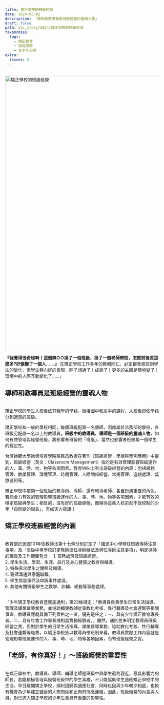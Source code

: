 ```yaml
---
title: 矯正學校的班級經營
date: 2024-03-02
description: 「導師和教導員是班級經營的靈魂人物」
draft: false
path: pic_story/2024/矯正學校的班級經營
taxonomies:
  tags: 
    - 矯正教育
    - 弱勢族群
    - 青少年心理
extra:
  issues: 5
---
```

<br>
<a href="https://gs-foto.s3.ap-southeast-2.amazonaws.com/upload/%E7%9F%AF%E6%AD%A3%E5%AD%B8%E6%A0%A1%E7%9A%84%E7%8F%AD%E7%B4%9A%E7%B6%93%E7%87%9F.jpg" data-fancybox data-caption="矯正學校的班級經營">
  <img src="https://gs-foto.s3.ap-southeast-2.amazonaws.com/upload/%E7%9F%AF%E6%AD%A3%E5%AD%B8%E6%A0%A1%E7%9A%84%E7%8F%AD%E7%B4%9A%E7%B6%93%E7%87%9F.jpg" width="900" alt="矯正學校的班級經營" />
</a>
<br>

**『我覺得很奇怪啊！這個陳○○換了一個班級，換了一個老師帶班，怎麼前後差這麼多?好像變了一個人……』** 在矯正學校工作多年的教輔同仁，必定都會感受到學生的變化，但學生轉向好的表現，除了想通了！成熟了！更多的主因是環境變了！環境中的人際互動變化了……」
<br>

## **導師和教導員是班級經營的靈魂人物**

<br>
矯正學校的學生入校後依其輟學的學藉，銜接國中和高中的課程，入校後即依學藉分到適當的班級。

矯正學校和一般的學校相同，每個班級配置一名導師，因隸屬於法務部的學校，各班級另配置一名以上的教導員。**班級中的教導員、導師是一個班級的靈魂人物**，如何有效管理與經營班級，將影響者班級的「班風」，當然也影響者班級每一個學生的穩定性。

台灣師範大學師資培育學院張民杰教授在著作《班級經營：學說與案例應用》中提到，班級經營（英文：Classroom Management）指的是有效管理影響班級運作的人、事、時、地、物等各項因素。教育Ｗiki上列出班級經營的內涵：包括級務管理、教學管理、環境管理、時間管理、人際關係經營、常規管理、違規處理、獎懲運用等。

矯正學校中帶領一個班級的教導員、導師，還有輔導老師，各自扮演重要的角色，若能合力有效的管理影響班級運作的人、事、時、地、物等各項因素，才能有效的穩定班級與學生；相反的，沒有好的班級經營，而期待這些入校前就不受控制的少年「自然變的很乖」，有如天方夜譚！

## **矯正學校班級經營的內涵**
<br>
教育部於民國101年依教師法第十七條分別訂定了「國民中小學聘任班級導師注意事項」及「高級中等學校訂定教師擔任導師辦法及聘任導師注意事項」，明定導師的職責及工作範圍包含：
1.	班務處理及班級經營。<br>
2.	學生生活、學習、生涯、品行及身心健康之教育與輔導。<br>
3.	特殊需求學生之關照及輔導。<br>
4.	親師溝通與家庭聯繫。<br>
5.	學生偶發事件及申訴事件處理。<br>
6.	其他有關班級學生之教學、訓輔、總務等事務處理。<br>
<br>

「少年矯正學校教育暨實施通則」第23條規定：「教導員負責學生日常生活指導、管理及課業督導業務，並協助輔導教師從事教化考核、性行輔導及社會連繫等相關事宜。教導員應就具備下列資格之一者，優先遴任之：一、具有少年矯正教育專長者。二、具有社會工作專長或相當實務經驗者。」雖然，通則並未明定教導員班級經營之責，但對於學生的日常生活指導、課業督導業務、協助教化考核、性行輔導及社會連繫等職責，以矯正學校皆以教導員帶班制來看，教導員實際工作內容就是管理影響班級運作的人、事、時、地、物等各項因素，而有班級經營之實。

## **「老師，有你真好！」～班級經營的重要性**
<br>
在矯正學校中，教導員、導師、輔導老師是班級中與學生最為親近，最具影響力的師長，若能積極管理與經營班級中的學生事務，不只能協助學生適應矯正學校中的生活，早日離開矯正學校，順利回歸與適應社會，同時也因與少年朝夕相處，也較有機會為少年建立健康的人際關係和正向的情感連結，因此，班級經營的內含與人員，對已進入矯正學校的少年生涯具有重要的影響性。

 


